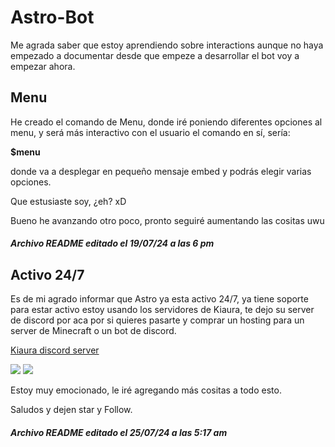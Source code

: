 # Astro-Bot

Me agrada saber que estoy aprendiendo sobre interactions
aunque no haya empezado a documentar desde que empeze a desarrollar el bot voy a empezar ahora.

<h2>Menu</h2>
He creado el comando de Menu, donde iré poniendo diferentes opciones al menu, y será
más interactivo con el usuario el comando en sí, sería: 



<b>$menu</b>

donde va a desplegar en pequeño mensaje embed y podrás elegir varias opciones.

Que estusiaste soy, ¿eh? xD

Bueno he avanzando otro poco, pronto seguiré aumentando las cositas uwu

<h5><b>Archivo README editado el 19/07/24 a las 6 pm</b></h5>

<h2>Activo 24/7</h2>

Es de mi agrado informar que Astro ya esta activo 24/7, ya tiene soporte para estar activo
estoy usando los servidores de Kiaura, te dejo su server de discord por aca por si quieres pasarte
y comprar un hosting para un server de Minecraft o un bot de discord.

<a href="https://discord.com/invite/NmUTuQbC">Kiaura discord server</a>

<img src="https://cdn.discordapp.com/attachments/1198579307036024995/1265959723761401876/Screenshot_20240725-051127.jpg?ex=66a3685e&is=66a216de&hm=8d88c809e387ae4bbf34248fa36fd63ecb008c5c3f6a12c594d2912a78cd58cb&">
<img src="https://cdn.discordapp.com/attachments/1198579307036024995/1265959724088692788/Screenshot_20240725-051135.jpg?ex=66a3685e&is=66a216de&hm=697ab470d185d5e5b9a1bc4653e1f43cca7f073db23acf1fddda8cd978448ff4&">

Estoy muy emocionado, le iré agregando más cositas a todo esto.

Saludos y dejen star y Follow.

<h5><b>Archivo README editado el 25/07/24 a las 5:17 am</b></h5>
